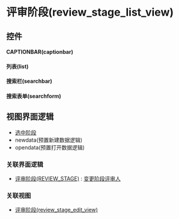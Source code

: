 # 评审阶段(review_stage_list_view)  <!-- {docsify-ignore-all} -->



## 控件
#### CAPTIONBAR(captionbar)
#### 列表(list)
#### 搜索栏(searchbar)
#### 搜索表单(searchform)

## 视图界面逻辑
  * [选中阶段](module/TestMgmt/review_stage/uilogic/choose_stage)
  * newdata(预置新建数据逻辑)
  * opendata(预置打开数据逻辑)


### 关联界面逻辑
  * [评审阶段(REVIEW_STAGE)](module/TestMgmt/review_stage) : [变更阶段评审人](module/TestMgmt/review_stage/uilogic/set_stage_reviewer)

### 关联视图
  * [评审阶段(review_stage_edit_view)](app/view/review_stage_edit_view)

<script>
 const { createApp } = Vue
  createApp({
    data() {
      return {

      }
    }
  }).use(ElementPlus).mount('#app')
</script>